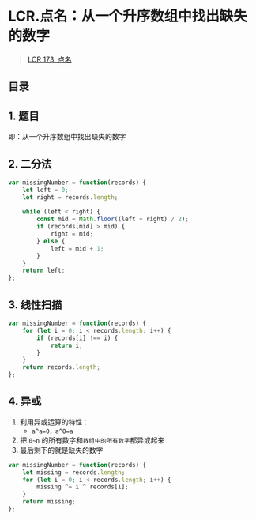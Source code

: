 
# LCR.点名：从一个升序数组中找出缺失的数字


> [LCR 173. 点名](https://leetcode.cn/problems/que-shi-de-shu-zi-lcof/)


## 目录
<!-- toc -->
 ## 1. 题目 

即：从一个升序数组中找出缺失的数字

## 2. 二分法

```javascript
var missingNumber = function(records) {
    let left = 0;
    let right = records.length;
    
    while (left < right) {
        const mid = Math.floor((left + right) / 2);
        if (records[mid] > mid) {
            right = mid;
        } else {
            left = mid + 1;
        }
    }
    return left;
};
```

## 3. 线性扫描

```javascript
var missingNumber = function(records) {
    for (let i = 0; i < records.length; i++) {
        if (records[i] !== i) {
            return i;
        }
    }
    return records.length;
};

```

## 4. 异或

1. 利用异或运算的特性：
	- `a^a=0，a^0=a`
2. 把 `0~n` 的所有数字和`数组中的所有数字`都异或起来
3. 最后剩下的就是缺失的数字

```javascript
var missingNumber = function(records) {
    let missing = records.length;
    for (let i = 0; i < records.length; i++) {
        missing ^= i ^ records[i];
    }
    return missing;
};
```